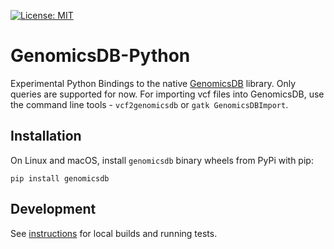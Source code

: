 [![License: MIT](https://img.shields.io/badge/License-MIT-yellow.svg)](https://opensource.org/licenses/MIT)

# GenomicsDB-Python
Experimental Python Bindings to the native [GenomicsDB](https://github.com/GenomicsDB/GenomicsDB) library. Only queries are supported for now. For importing vcf files into GenomicsDB, use the command line tools - `vcf2genomicsdb` or `gatk GenomicsDBImport`.

## Installation
On Linux and macOS, install `genomicsdb` binary wheels from PyPi with pip:
```
pip install genomicsdb
```

## Development
See [instructions](https://github.com/nalinigans/GenomicsDB-Python/blob/master/INSTALL.md) for local builds and running tests.
